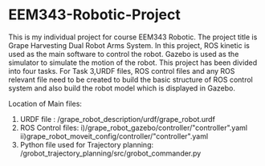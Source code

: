 # EEM343-Robotic-Project
This is my individual project for course EEM343 Robotic. The project title is Grape Harvesting Dual Robot Arms System. In this project, ROS kinetic is used as the main software to control the robot. Gazebo is used as the simulator to simulate the motion of the robot.
This project has been divided into four tasks. For Task 3,URDF files, ROS control files and any ROS relevant file need to be created to build the basic structure of ROS control system and also build the robot model which is displayed in Gazebo.

Location of Main files:
1) URDF file : /grape_robot_description/urdf/grape_robot.urdf
2) ROS Control files: i)/grape_robot_gazebo/controller/"controller".yaml
                      ii)grape_robot_moveit_config/controller/"controller".yaml
3) Python file used for Trajectory planning: /grobot_trajectory_planning/src/grobot_commander.py
